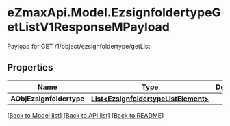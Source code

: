 # eZmaxApi.Model.EzsignfoldertypeGetListV1ResponseMPayload
Payload for GET /1/object/ezsignfoldertype/getList

## Properties

Name | Type | Description | Notes
------------ | ------------- | ------------- | -------------
**AObjEzsignfoldertype** | [**List&lt;EzsignfoldertypeListElement&gt;**](EzsignfoldertypeListElement.md) |  | 

[[Back to Model list]](../README.md#documentation-for-models) [[Back to API list]](../README.md#documentation-for-api-endpoints) [[Back to README]](../README.md)

